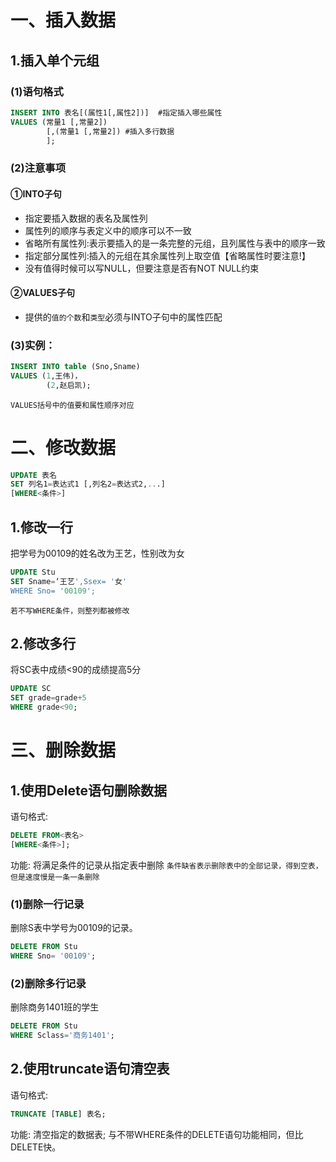 # 一、插入数据
## 1.插入单个元组
### (1)语句格式
```sql
INSERT INTO 表名[(属性1[,属性2])]  #指定插入哪些属性
VALUES (常量1 [,常量2])
		[,(常量1 [,常量2]) #插入多行数据
		];
```

### (2)注意事项
#### ①INTO子句
+ 指定要插入数据的表名及属性列
+ 属性列的顺序与表定义中的顺序可以不一致
+ 省略所有属性列:表示要插入的是一条完整的元组，且列属性与表中的顺序一致
+ 指定部分属性列:插入的元组在其余属性列上取空值【省略属性时要注意!】
+ 没有值得时候可以写NULL，但要注意是否有NOT NULL约束 

#### ②VALUES子句
+ 提供的`值的个数`和`类型`必须与INTO子句中的属性匹配


### (3)实例：
```sql
INSERT INTO table (Sno,Sname)
VALUES (1,王伟)，
		(2,赵启凯);
```
`VALUES括号中的值要和属性顺序对应`


# 二、修改数据
```sql
UPDATE 表名
SET 列名1=表达式1 [,列名2=表达式2,...]
[WHERE<条件>]
```

## 1.修改一行
把学号为00109的姓名改为王艺，性别改为女
```sql
UPDATE Stu
SET Sname=‘王艺',Ssex= '女'
WHERE Sno= '00109';
```
`若不写WHERE条件，则整列都被修改`

## 2.修改多行
将SC表中成绩<90的成绩提高5分
```sql
UPDATE SC
SET grade=grade+5
WHERE grade<90;
```


# 三、删除数据
## 1.使用Delete语句删除数据
语句格式:
```sql
DELETE FROM<表名>
[WHERE<条件>];
```
功能:
将满足条件的记录从指定表中删除
`条件缺省表示删除表中的全部记录，得到空表，但是速度慢是一条一条删除`

### (1)删除一行记录
删除S表中学号为00109的记录。
```sql
DELETE FROM Stu
WHERE Sno= '00109';
```

### (2)删除多行记录
删除商务1401班的学生
```sql
DELETE FROM Stu
WHERE Sclass='商务1401';
```

## 2.使用truncate语句清空表
语句格式:
```sql
TRUNCATE [TABLE] 表名;
```
功能:
清空指定的数据表;
与不带WHERE条件的DELETE语句功能相同，但比DELETE快。



